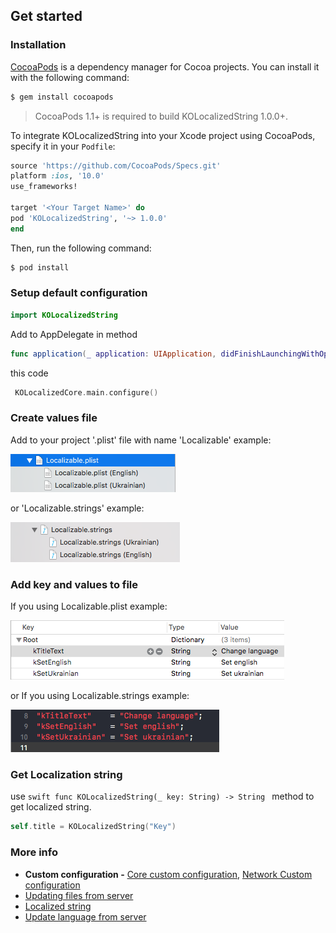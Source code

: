 ## Get started

 ### Installation
 
 [CocoaPods](http://cocoapods.org) is a dependency manager for Cocoa projects. You can install it with the following command:
 
 ```bash
 $ gem install cocoapods
 ```
 
 > CocoaPods 1.1+ is required to build KOLocalizedString 1.0.0+.
 
 To integrate KOLocalizedString into your Xcode project using CocoaPods, specify it in your `Podfile`:
 
 ```ruby
 source 'https://github.com/CocoaPods/Specs.git'
 platform :ios, '10.0'
 use_frameworks!
 
 target '<Your Target Name>' do
 pod 'KOLocalizedString', '~> 1.0.0'
 end
 ```
 
 Then, run the following command:
 
 ```bash
 $ pod install
 ```
 
### Setup default configuration

```swift
import KOLocalizedString
```

Add to AppDelegate in method

```swift
func application(_ application: UIApplication, didFinishLaunchingWithOptions launchOptions: [UIApplicationLaunchOptionsKey: Any]?) -> Bool
```
this  code

```swift
 KOLocalizedCore.main.configure()
 ```
 ### Create values file
 
 Add to your project  '.plist'  file with name  'Localizable' example:
 
 <div align="left">
 <img src="/Documentation/Assets/Localizable_plist.png" width="264" height="61">
 </div>
 
 or  'Localizable.strings' example:
 
 <div align="left">
 <img src="/Documentation/Assets/Localizable_strings.png" width="271" height="64">
 </div>
 
### Add key and values to file
If you using Localizable.plist example:

<div align="left">
<img src="/Documentation/Assets/key_value_plist.png">
</div>

or If you using Localizable.strings example:

<div align="left">
<img src="/Documentation/Assets/key_value_strings.png">
</div>


 ### Get Localization string
 
 use   ```swift func KOLocalizedString(_ key: String) -> String ```  method to get localized string.
 
 ```swift
 self.title = KOLocalizedString("Key")
 ```
 
  ### More info 
  - **Custom configuration -** [Core custom configuration](/Documentation/CustomConfiguration.md),  [Network Custom configuration](/Documentation/NetworkCustomConfiguration.md)
  - [Updating files from server](/Documentation/UpdatingFromServer.md)
  - [Localized string](/Documentation/LocalizedString.md)
  - [Update language from server](/Documentation/UpdateLanguageFromServer.md)
